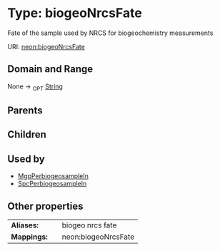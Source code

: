 
# Type: biogeoNrcsFate


Fate of the sample used by NRCS for biogeochemistry measurements

URI: [neon:biogeoNrcsFate](https://data.neonscience.org/biogeoNrcsFate)


## Domain and Range

None ->  <sub>OPT</sub> [String](types/String.md)

## Parents


## Children


## Used by

 * [MgpPerbiogeosampleIn](MgpPerbiogeosampleIn.md)
 * [SpcPerbiogeosampleIn](SpcPerbiogeosampleIn.md)

## Other properties

|  |  |  |
| --- | --- | --- |
| **Aliases:** | | biogeo nrcs fate |
| **Mappings:** | | neon:biogeoNrcsFate |

